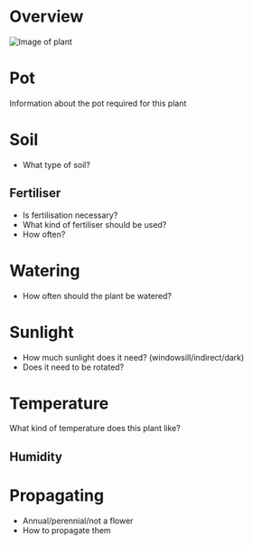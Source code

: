 # Overview

![Image of plant](https://example.com)

# Pot
Information about the pot required for this plant

# Soil
- What type of soil?

## Fertiliser
- Is fertilisation necessary?
- What kind of fertiliser should be used?
- How often?

# Watering
- How often should the plant be watered?

# Sunlight
- How much sunlight does it need? (windowsill/indirect/dark)
- Does it need to be rotated?

# Temperature
What kind of temperature does this plant like?

## Humidity


# Propagating
- Annual/perennial/not a flower
- How to propagate them
